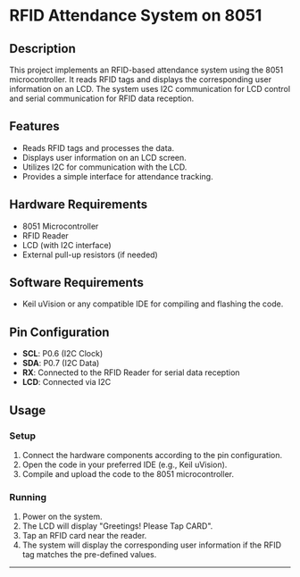 # RFID Attendance System on 8051

## Description

This project implements an RFID-based attendance system using the 8051 microcontroller. It reads RFID tags and displays the corresponding user information on an LCD. The system uses I2C communication for LCD control and serial communication for RFID data reception.

## Features

- Reads RFID tags and processes the data.
- Displays user information on an LCD screen.
- Utilizes I2C for communication with the LCD.
- Provides a simple interface for attendance tracking.

## Hardware Requirements

- 8051 Microcontroller
- RFID Reader
- LCD (with I2C interface)
- External pull-up resistors (if needed)

## Software Requirements

- Keil uVision or any compatible IDE for compiling and flashing the code.

## Pin Configuration

- **SCL**: P0.6 (I2C Clock)
- **SDA**: P0.7 (I2C Data)
- **RX**: Connected to the RFID Reader for serial data reception
- **LCD**: Connected via I2C

## Usage

### Setup

1. Connect the hardware components according to the pin configuration.
2. Open the code in your preferred IDE (e.g., Keil uVision).
3. Compile and upload the code to the 8051 microcontroller.

### Running

1. Power on the system.
2. The LCD will display "Greetings! Please Tap CARD".
3. Tap an RFID card near the reader.
4. The system will display the corresponding user information if the RFID tag matches the pre-defined values.

---
